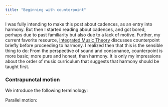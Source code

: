 ```yaml
---
title: "Beginning with counterpoint"
---
```


I was fully intending to make this post about cadences, as an entry into harmony. But then I started reading about cadences, and got bored, perhaps due to past familiarity but also due to a lack of motive. Further, my current favorite resource, [Integrated Music Theory](https://intmus.github.io/inttheory20-21/05-counterpoint-embell-shapes/1-introcounterpoint.html) discusses counterpoint briefly before proceeding to harmony. I realized then that this is the sensible thing to do: From the perspective of sound and consonance, counterpoint is more basic; more pure and honest, than harmony. It is only my impressions about the order of music curriculum that suggests that harmony should be taught first.

### Contrapunctal motion

We introduce the following terminology:

Parallel motion:

<div id="score"></div>
<script>
makeInteractive("score", `
X:1
L:1/4
K:C
Q:1/2=60
V:1
C|D|E|F
V:2 class:bass
C|D|E|F
`);
</script>
